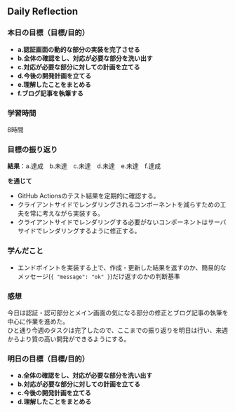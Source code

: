 ## Daily Reflection

### 本日の目標（目標/目的）
- **a.認証画面の動的な部分の実装を完了させる**  
- **b.全体の確認をし、対応が必要な部分を洗い出す**  
- **c.対応が必要な部分に対しての計画を立てる**  
- **d.今後の開発計画を立てる**  
- **e.理解したことをまとめる**  
- **f.ブログ記事を執筆する**  

### 学習時間
8時間

### 目標の振り返り
**結果**：a.達成　b.未達　c.未達　d.未達　e.未達　f.達成　

**を通じて**  
- GitHub Actionsのテスト結果を定期的に確認する。
- クライアントサイドでレンダリングされるコンポーネントを減らすための工夫を常に考えながら実装する。
- クライアントサイドでレンダリングする必要がないコンポーネントはサーバサイドでレンダリングするように修正する。

### 学んだこと
- エンドポイントを実装する上で、作成・更新した結果を返すのか、簡易的なメッセージ(`{ "message": "ok" }`)だけ返すのかの判断基準

### 感想
今日は認証・認可部分とメイン画面の気になる部分の修正とブログ記事の執筆を中心に作業を進めた。  
ひと通り今週のタスクは完了したので、ここまでの振り返りを明日は行い、来週からより質の高い開発ができるようにする。  

### 明日の目標（目標/目的）
- **a.全体の確認をし、対応が必要な部分を洗い出す**  
- **b.対応が必要な部分に対しての計画を立てる**  
- **c.今後の開発計画を立てる**  
- **d.理解したことをまとめる**  